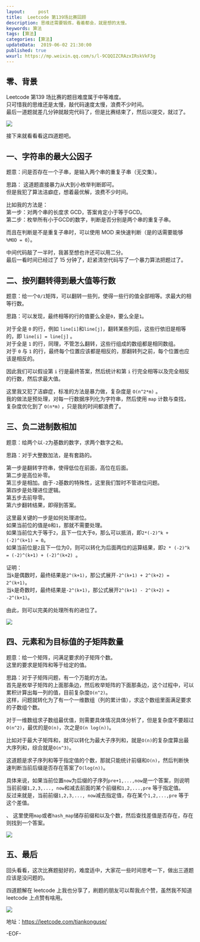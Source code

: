 ```yaml
---   
layout:     post  
title:  Leetcode 第139场比赛回顾  
description: 思维还需要锻炼，看着都会，就是想的太慢。  
keywords: 算法  
tags: [算法]    
categories: [算法]  
updateData:  2019-06-02 21:30:00  
published: true  
wxurl: https://mp.weixin.qq.com/s/l-9CQQIZCRAzxIRskVkF3g  
---  
```



## 零、背景


Leetcode 第139 场比赛的题目难度属于中等难度。  
只可惜我的思维还是太慢，敲代码速度太慢，浪费不少时间。  
最后一道题就差几分钟就敲完代码了，但是比赛结束了，然后以提交，就过了。  


![](http://res2019.tiankonguse.com/images/2019/06/02/001.png)  


接下来就看看看这四道题吧。  


## 一、字符串的最大公因子  


题意：问是否存在一个子串，是输入两个串的重复子串（无交集）。  

思路： 这道题直接暴力从大到小枚举判断即可。   
但是我犯了算法洁癖症，想着最优解，浪费不少时间。  


比如我的方法是：  
第一步：对两个串的长度求 GCD，答案肯定小于等于GCD。    
第二步：枚举所有小于GCD的数字，判断是否分别是两个串的重复子串。  


而且在判断是不是重复子串时，可以使用 MOD 来快速判断（是的话需要能够 `%MOD = 0`）。  


中间代码敲了一半时，我甚至想也许还可以用二分。  
最后一看时间已经过了 15 分钟了，赶紧清空代码写了一个暴力算法把题过了。  


## 二、按列翻转得到最大值等行数  



题意：给一个`0/1`矩阵，可以翻转一些列，使得一些行的值全部相等。求最大的相等行数。  


思路：可以发现，最终相等的行的值要么全是`0`，要么全是`1`。  


对于全是 `0` 的行，例如 `line[i]`和`line[j]`，翻转某些列后，这些行依旧是相等的，即 `line[i] = line[j]` 。    
对于全是 `1` 的行，同理，不管怎么翻转，这些行组成的数组都是相同数组。  
对于 `0` 与 `1` 的行，最终每个位置应该都是相反的，那翻转列之前，每个位置也应该是相反的。  


因此我们可以假设第 `i` 行是最终答案，然后统计和第 `i` 行完全相等以及完全相反的行数，然后求最大值。  


这里我又犯了洁癖症，标准的方法是暴力做，复杂度是 `O(n^2*m)` 。  
我的做法是预处理，对每一行数据序列化为字符串，然后使用 `map` 计数与查找，复杂度优化到了 `O(n*m)` ，只是我的时间都浪费了。  


## 三、负二进制数相加  


题意：给两个以`-2`为基数的数字，求两个数字之和。  


思路：对于大整数加法，是有套路的。  


第一步是翻转字符串，使得低位在前面，高位在后面。  
第二步是高位补零。  
第三步是相加。由于`-2`基数的特殊性，这里我们暂时不管进位问题。  
第四步是处理进位逻辑。  
第五步去前导零。  
第六步翻转结果，即得到答案。  


这里最关键的一步是如何处理进位。  
如果当前位的值是`0`和`1`，那就不需要处理。  
如果当前位大于等于`2`，且下一位大于`0`，那么可以抵消，即`2*(-2)^k + (-2)^(k+1) = 0`。  
如果当前位是`2`且下一位为0，则可以转化为后面两位的运算结果，即`2 * (-2)^k = (-2)^(k+1) + (-2)^(k+2) `。  


证明：  
当`k`是偶数时，最终结果是`2^(k+1)`，那公式展开`-2^(k+1) + 2^(k+2) = 2^(k+1)`。  
当`k`是奇数时，最终结果是`-2^(k+1)`，那公式展开`2^(k+1) - 2^(k+2) = -2^(k+1)`。  


由此，则可以完美的处理所有的进位了。  


![](http://res2019.tiankonguse.com/images/2019/06/02/002.png)  


## 四、元素和为目标值的子矩阵数量  

题意：给一个矩阵，问满足要求的子矩阵个数。  
这里的要求是矩阵和等于给定的值。  


思路：对于子矩阵问题，有一个万能的方法。  
首先是枚举子矩阵的上面那条边，然后枚举矩阵的下面那条边，这个过程中，可以累积计算出每一列的值，目前复杂度`O(n^2)`。  
这样，问题就转化为了有一个一维数组（列的累计值），求这个数组里面满足要求的子数组个数。  


对于一维数组求子数组最优值，则需要具体情况具体分析了，但是复杂度不要超过`O(n^2)`，最优的是`O(n)`，次之是`O(n log(n))`。  


比如对于最大子矩阵和，就可以转化为最大子序列和，就是`O(n)`的复杂度算出最大序列和，综合就是`O(n^3)`。    


这道题是求子序列和等于指定值的个数，那就只能统计前缀和`O(n)`，然后判断快速判断当前后缀是否存在答案了`O(log(n))`。  


具体来说，如果当前位置`now`为后缀的子序列`pre+1,...,now`是一个答案，则说明当前前缀`1,2,3,..., now`和减去前面的某个前缀和`1,2,...,pre` 等于指定值。  
反过来就是，当前前缀`1,2,3,..., now`减去指定值，存在某个`1,2,...,pre` 等于这个差值。  

、
这里使用`map`或者`hash_map`储存前缀和以及个数，然后查找差值是否存在，存在则找到一个答案。  


![](http://res2019.tiankonguse.com/images/2019/06/02/003.png)  


## 五、最后  


回头看看，这次比赛题挺好的，难度适中，大家花一些时间思考一下，做出三道题应该是没问题的。  


四道题解在 leetcode 上我也分享了，刷题的朋友可以帮我点个赞，虽然我不知道 leetcode 上点赞有啥用。  


![](http://res2019.tiankonguse.com/images/2019/06/02/004.png)  


地址：https://leetcode.com/tiankonguse/  


-EOF-  

